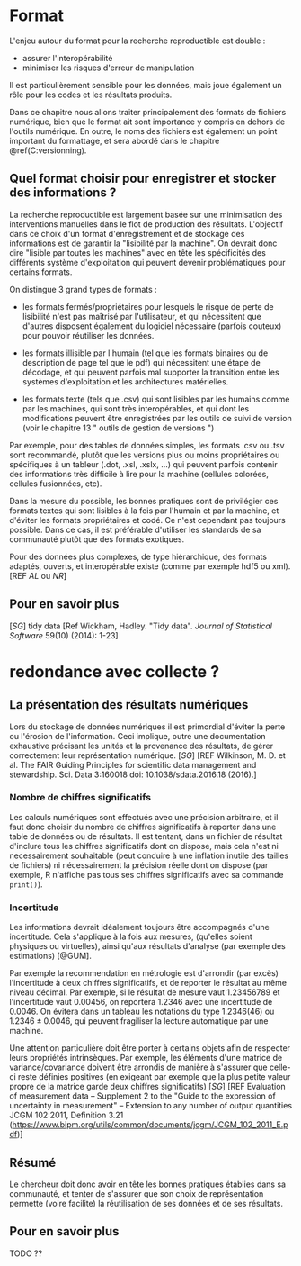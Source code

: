 # Format 

L'enjeu autour du format pour la recherche reproductible est double : 

 - assurer l'interopérabilité
 - minimiser les risques d'erreur de manipulation
 
Il est particulièrement sensible pour les données, mais joue également un rôle 
pour les codes et les résultats produits.
 
Dans ce chapitre nous allons traiter principalement des formats de fichiers numérique,
bien que le format ait sont importance y compris en dehors de l'outils numérique.
En outre, le  noms des fichiers est également un point important du formattage, et
sera abordé dans le chapitre \@ref(C:versionning).


## Quel format choisir pour enregistrer et stocker des informations ?

La recherche reproductible est largement basée sur une minimisation des interventions 
manuelles dans le flot de production des résultats. L'objectif dans ce choix d'un 
format d'enregistrement et de stockage des informations est de garantir la "lisibilité
par la machine". On devrait donc dire "lisible par toutes les machines" avec  en tête
les spécificités des différents système d'exploitation qui peuvent devenir problématiques
pour certains formats. 

On distingue 3 grand types de formats :

 - les formats fermés/propriétaires pour lesquels le risque de perte de lisibilité 
 n'est pas maîtrisé par l'utilisateur, et qui nécessitent que d'autres disposent 
 également du logiciel nécessaire (parfois couteux) pour pouvoir réutiliser les données.
  
 - les formats illisible par l'humain (tel que les formats binaires ou de description de 
 page tel que le pdf) qui nécessitent une étape de décodage, et qui peuvent parfois mal 
 supporter la transition entre les systèmes d'exploitation et les architectures matérielles. 
 
 - les formats texte (tels que .csv) qui sont lisibles par les humains comme par les 
 machines, qui sont très interopérables, et qui dont les modifications peuvent être 
 enregistrées par les outils de suivi de version (voir le chapitre 13 " outils de gestion 
 de versions ")

Par exemple, pour des tables de données simples, les formats .csv ou .tsv sont recommandé, 
plutôt que les versions plus ou moins propriétaires ou spécifiques à un tableur (.dot, .xsl, 
.xslx, ...) qui peuvent parfois contenir des informations très difficile à lire pour la machine
(cellules colorées, cellules fusionnées, etc).

Dans la mesure du possible, les bonnes pratiques sont de privilégier ces formats textes qui sont 
lisibles à la fois par l'humain et par la machine, et d'éviter les formats propriétaires et codé.
Ce n'est cependant pas toujours possible. Dans ce cas, il est préférable d'utiliser les standards
de sa communauté plutôt que des formats exotiques.

Pour des données plus complexes, de type hiérarchique, des formats adaptés, 
ouverts, et interopérable existe (comme par exemple hdf5 ou xml). [REF *AL* ou *NR*]


## Pour en savoir plus
[*SG*] tidy data [Ref Wickham, Hadley. "Tidy data". *Journal of Statistical Software* 59(10) (2014): 1-23]


# redondance avec collecte ?

## La présentation des résultats numériques

Lors du stockage de données numériques il est primordial d'éviter la perte ou l'érosion 
de l'information. Ceci implique, outre une documentation exhaustive précisant
les unités et la provenance des résultats, de gérer correctement leur représentation 
numérique. [*SG*] [REF Wilkinson, M. D. et al. The FAIR Guiding Principles for scientific
data management and stewardship. Sci. Data 3:160018 doi:
10.1038/sdata.2016.18 (2016).]

### Nombre de chiffres significatifs

Les calculs numériques sont effectués avec une précision arbitraire, et il faut donc 
choisir du nombre de chiffres significatifs à reporter dans une table de données ou de 
résultats. Il est tentant, dans un fichier de résultat d'inclure tous les chiffres 
significatifs dont on dispose, mais cela n'est ni necessairement souhaitable (peut conduire 
à une inflation inutile des tailles de fichiers) ni nécessairement la précision réelle
dont on dispose (par exemple, R n'affiche pas tous ses chiffres significatifs avec 
sa commande `print()`). 


### Incertitude

Les informations devrait idéalement toujours être accompagnés d'une incertitude. Cela 
s'applique à la fois aux mesures, (qu'elles soient physiques ou virtuelles), ainsi qu'aux 
résultats d'analyse (par exemple des estimations) [@GUM].

Par exemple la recommendation en métrologie est d'arrondir (par excès) l'incertitude à 
deux chiffres significatifs, et de reporter le résultat au même niveau décimal. Par exemple, 
si le résultat de mesure vaut 1.23456789 et l'incertitude vaut 0.00456, on reportera 1.2346 
avec une incertitude de 0.0046. On évitera dans un tableau les notations du type $1.2346(46)$ 
ou $1.2346 \pm 0.0046$, qui peuvent fragiliser la lecture automatique par une machine.

Une attention particulière doit être porter à certains objets afin de respecter leurs propriétés
intrinsèques. Par exemple, les éléments d'une matrice de variance/covariance doivent être
arrondis de manière à s'assurer que celle-ci reste définies positives (en exigeant par exemple 
que la plus petite valeur propre de la matrice garde deux chiffres significatifs) [*SG*] 
[REF Evaluation of measurement data – Supplement 2 to the "Guide to the expression of 
uncertainty in measurement" – Extension to any number of output quantities JCGM 102:2011, Definition 3.21  
(https://www.bipm.org/utils/common/documents/jcgm/JCGM_102_2011_E.pdf)]


## Résumé 

Le chercheur doit donc avoir en tête les bonnes pratiques établies dans sa communauté, et 
tenter de s'assurer que son choix de représentation permette (voire facilite)
la réutilisation de ses données et de ses résultats.


## Pour en savoir plus

TODO ??
